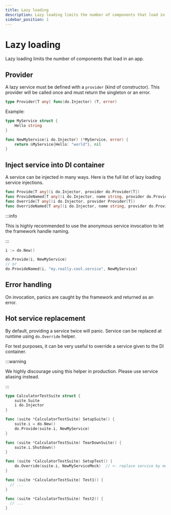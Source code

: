 ```yaml
---
title: Lazy loading
description: Lazy loading limits the number of components that load in an app.
sidebar_position: 1
---
```


# Lazy loading

Lazy loading limits the number of components that load in an app.

## Provider

A lazy service must be defined with a `provider` (kind of constructor). This provider will be called once and must return the singleton or an error.

```go
type Provider[T any] func(do.Injector) (T, error)
```

Example:

```go
type MyService struct {
    Hello string
}

func NewMyService(i do.Injector) (*MyService, error) {
    return &MyService{Hello: "world"}, nil
}
```

## Inject service into DI container

A service can be injected in many ways. Here is the full list of lazy loading service injections.

```go
func Provide[T any](i do.Injector, provider do.Provider[T])
func ProvideNamed[T any](i do.Injector, name string, provider do.Provider[T])
func Override[T any](i do.Injector, provider Provider[T])
func OverrideNamed[T any](i do.Injector, name string, provider do.Provider[T])
```

:::info

This is highly recommended to use the anonymous service invocation to let the framework handle naming.

:::

```go
i := do.New()

do.Provide(i, NewMyService)
// or
do.ProvideNamed(i, "my.really.cool.service", NewMyService)
```

## Error handling

On invocation, panics are caught by the framework and returned as an error.

## Hot service replacement

By default, providing a service twice will panic. Service can be replaced at runtime using `do.Override` helper.

For test purposes, it can be very useful to override a service given to the DI container.

:::warning

We highly discourage using this helper in production. Please use service aliasing instead.

:::

```go
type CalculatorTestSuite struct {
    suite.Suite
    i do.Injector
}

func (suite *CalculatorTestSuite) SetupSuite() {
    suite.i = do.New()
    do.Provide(suite.i, NewMyService)
}

func (suite *CalculatorTestSuite) TearDownSuite() {
    suite.i.Shutdown()
}

func (suite *CalculatorTestSuite) SetupTest() {
    do.Override(suite.i, NewMyServiceMock)  // <- replace service by mock
}

func (suite *CalculatorTestSuite) Test1() {
  // ...
}

func (suite *CalculatorTestSuite) Test2() {
  // ...
}
```
